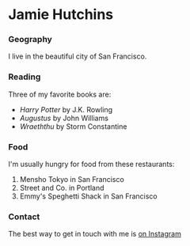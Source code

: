 # Jamie Hutchins

### Geography

I live in the beautiful city of San Francisco.

### Reading

Three of my favorite books are:

- *Harry Potter* by J.K. Rowling
- *Augustus* by John Williams
- *Wraeththu* by Storm Constantine

### Food

I'm usually hungry for food from these restaurants:

1. Mensho Tokyo in San Francisco
2. Street and Co. in Portland
3. Emmy's Speghetti Shack in San Francisco

### Contact

The best way to get in touch with me is [on Instagram](https://www.instagram.com/jlee_dinosaurio/?hl=en)

